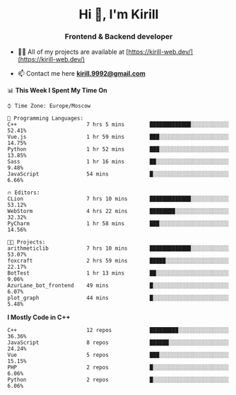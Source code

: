 <h1 align="center">Hi 👋, I'm Kirill</h1>
<h3 align="center">Frontend & Backend developer</h3>

- 👨‍💻 All of my projects are available at [https://kirill-web.dev/](https://kirill-web.dev/)

- 📫 Contact me here **kirill.9992@gmail.com**











<!--START_SECTION:waka-->
📊 **This Week I Spent My Time On** 

```text
⌚︎ Time Zone: Europe/Moscow

💬 Programming Languages: 
C++                      7 hrs 5 mins        █████████████░░░░░░░░░░░░   52.41% 
Vue.js                   1 hr 59 mins        ███░░░░░░░░░░░░░░░░░░░░░░   14.75% 
Python                   1 hr 52 mins        ███░░░░░░░░░░░░░░░░░░░░░░   13.85% 
Sass                     1 hr 16 mins        ██░░░░░░░░░░░░░░░░░░░░░░░   9.48% 
JavaScript               54 mins             █░░░░░░░░░░░░░░░░░░░░░░░░   6.66%

🔥 Editors: 
CLion                    7 hrs 10 mins       █████████████░░░░░░░░░░░░   53.12% 
WebStorm                 4 hrs 22 mins       ████████░░░░░░░░░░░░░░░░░   32.32% 
PyCharm                  1 hr 58 mins        ███░░░░░░░░░░░░░░░░░░░░░░   14.56%

🐱‍💻 Projects: 
arithmeticlib            7 hrs 10 mins       █████████████░░░░░░░░░░░░   53.07% 
foxcraft                 2 hrs 59 mins       █████░░░░░░░░░░░░░░░░░░░░   22.17% 
BotTest                  1 hr 13 mins        ██░░░░░░░░░░░░░░░░░░░░░░░   9.06% 
AzurLane_bot_frontend    49 mins             █░░░░░░░░░░░░░░░░░░░░░░░░   6.07% 
plot_graph               44 mins             █░░░░░░░░░░░░░░░░░░░░░░░░   5.48%

```

**I Mostly Code in C++** 

```text
C++                      12 repos            █████████░░░░░░░░░░░░░░░░   36.36% 
JavaScript               8 repos             ██████░░░░░░░░░░░░░░░░░░░   24.24% 
Vue                      5 repos             ███░░░░░░░░░░░░░░░░░░░░░░   15.15% 
PHP                      2 repos             █░░░░░░░░░░░░░░░░░░░░░░░░   6.06% 
Python                   2 repos             █░░░░░░░░░░░░░░░░░░░░░░░░   6.06%

```



<!--END_SECTION:waka-->

